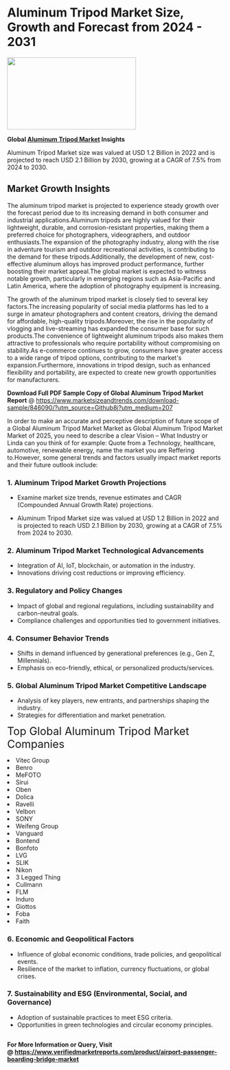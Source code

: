 <H1>Aluminum Tripod Market Size, Growth and Forecast from 2024 - 2031</H1><img class="aligncenter size-medium wp-image-584254" src="https://thirdeyenews.in/wp-content/uploads/2024/09/Global-Market-Research-300x168.jpeg" alt="" width="300" height="168" /><p><strong>Global&nbsp;<a href="https://www.marketsizeandtrends.com/download-sample/846090/?utm_source=Github8j?utm_medium=207">Aluminum Tripod Market</a> Insights</strong></p><p>Aluminum Tripod Market size was valued at USD 1.2 Billion in 2022 and is projected to reach USD 2.1 Billion by 2030, growing at a CAGR of 7.5% from 2024 to 2030.</p><p><h2>Market Growth Insights</h2> <p>The aluminum tripod market is projected to experience steady growth over the forecast period due to its increasing demand in both consumer and industrial applications.Aluminum tripods are highly valued for their lightweight, durable, and corrosion-resistant properties, making them a preferred choice for photographers, videographers, and outdoor enthusiasts.The expansion of the photography industry, along with the rise in adventure tourism and outdoor recreational activities, is contributing to the demand for these tripods.Additionally, the development of new, cost-effective aluminum alloys has improved product performance, further boosting their market appeal.The global market is expected to witness notable growth, particularly in emerging regions such as Asia-Pacific and Latin America, where the adoption of photography equipment is increasing. </p> <p>The growth of the aluminum tripod market is closely tied to several key factors.The increasing popularity of social media platforms has led to a surge in amateur photographers and content creators, driving the demand for affordable, high-quality tripods.Moreover, the rise in the popularity of vlogging and live-streaming has expanded the consumer base for such products.The convenience of lightweight aluminum tripods also makes them attractive to professionals who require portability without compromising on stability.As e-commerce continues to grow, consumers have greater access to a wide range of tripod options, contributing to the market's expansion.Furthermore, innovations in tripod design, such as enhanced flexibility and portability, are expected to create new growth opportunities for manufacturers.</p><p><span class=""><strong>Download Full PDF Sample Copy of Global Aluminum Tripod Market Report</strong> @ <a href="https://www.marketsizeandtrends.com/download-sample/846090/?utm_source=Github8j?utm_medium=207" target="_blank">https://www.marketsizeandtrends.com/download-sample/846090/?utm_source=Github8j?utm_medium=207</a></span></p><p>In order to make an accurate and perceptive description of future scope of a Global&nbsp;Aluminum Tripod Market Market as Global&nbsp;Aluminum Tripod Market Market of 2025, you need to describe a clear Vision &ndash; What Industry or Linda can you think of for example: Quote from a Technology, healthcare, automotive, renewable energy, name the market you are Reffering to.However, some general trends and factors usually impact market reports and their future outlook include:</p><h3>1.&nbsp;<strong>Aluminum Tripod Market Growth Projections</strong></h3><ul><li>Examine market size trends, revenue estimates and CAGR (Compounded Annual Growth Rate) projections.</li><li><p>Aluminum Tripod Market size was valued at USD 1.2 Billion in 2022 and is projected to reach USD 2.1 Billion by 2030, growing at a CAGR of 7.5% from 2024 to 2030.</p></li></ul><h3>2.&nbsp;<strong>Aluminum Tripod Market Technological Advancements</strong></h3><ul><li>Integration of AI, IoT, blockchain, or automation in the industry.</li><li>Innovations driving cost reductions or improving efficiency.</li></ul><h3>3.&nbsp;<strong>Regulatory and Policy Changes</strong></h3><ul><li>Impact of global and regional regulations, including sustainability and carbon-neutral goals.</li><li>Compliance challenges and opportunities tied to government initiatives.</li></ul><h3>4.&nbsp;<strong>Consumer Behavior Trends</strong></h3><ul><li>Shifts in demand influenced by generational preferences (e.g., Gen Z, Millennials).</li><li>Emphasis on eco-friendly, ethical, or personalized products/services.</li></ul><h3>5.&nbsp;<strong>Global Aluminum Tripod Market Competitive Landscape</strong></h3><ul><li>Analysis of key players, new entrants, and partnerships shaping the industry.</li><li>Strategies for differentiation and market penetration.</li></ul><p data-pm-slice="1 1 []"><span style="color: inherit; font-family: inherit; font-size: 25px;">Top Global Aluminum Tripod Market Companies</span></p><div class="" data-test-id=""><p><li>Vitec Group</li><li> Benro</li><li> MeFOTO</li><li> Sirui</li><li> Oben</li><li> Dolica</li><li> Ravelli</li><li> Velbon</li><li> SONY</li><li> Weifeng Group</li><li> Vanguard</li><li> Bontend</li><li> Bonfoto</li><li> LVG</li><li> SLIK</li><li> Nikon</li><li> 3 Legged Thing</li><li> Cullmann</li><li> FLM</li><li> Induro</li><li> Giottos</li><li> Foba</li><li> Faith</li></p></div><h3>6.&nbsp;<strong>Economic and Geopolitical Factors</strong></h3><ul><li>Influence of global economic conditions, trade policies, and geopolitical events.</li><li>Resilience of the market to inflation, currency fluctuations, or global crises.</li></ul><h3>7.&nbsp;<strong>Sustainability and ESG (Environmental, Social, and Governance)</strong></h3><ul><li>Adoption of sustainable practices to meet ESG criteria.</li><li>Opportunities in green technologies and circular economy principles.</li></ul><h2><strong style="font-size: 14px;">For More Information or Query, Visit @&nbsp;</strong><a style="background-color: #ffffff; font-size: 14px;" href="https://www.marketsizeandtrends.com/report/aluminum-tripod-market/" target="_blank">https://www.verifiedmarketreports.com/product/airport-passenger-boarding-bridge-market</a></h2>